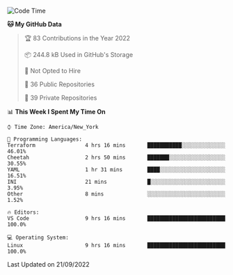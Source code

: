 <!--START_SECTION:waka-->
![Code Time](http://img.shields.io/badge/Code%20Time-95%20hrs%203%20mins-blue)

**🐱 My GitHub Data** 

> 🏆 83 Contributions in the Year 2022
 > 
> 📦 244.8 kB Used in GitHub's Storage 
 > 
> 🚫 Not Opted to Hire
 > 
> 📜 36 Public Repositories 
 > 
> 🔑 39 Private Repositories  
 > 
📊 **This Week I Spent My Time On** 

```text
⌚︎ Time Zone: America/New_York

💬 Programming Languages: 
Terraform                4 hrs 16 mins       ███████████░░░░░░░░░░░░░░   46.01% 
Cheetah                  2 hrs 50 mins       ███████░░░░░░░░░░░░░░░░░░   30.55% 
YAML                     1 hr 31 mins        ████░░░░░░░░░░░░░░░░░░░░░   16.51% 
INI                      21 mins             █░░░░░░░░░░░░░░░░░░░░░░░░   3.95% 
Other                    8 mins              ░░░░░░░░░░░░░░░░░░░░░░░░░   1.52%

🔥 Editors: 
VS Code                  9 hrs 16 mins       █████████████████████████   100.0%

💻 Operating System: 
Linux                    9 hrs 16 mins       █████████████████████████   100.0%

```


 Last Updated on 21/09/2022
<!--END_SECTION:waka-->